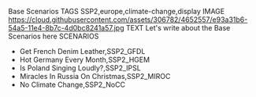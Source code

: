Base Scenarios
TAGS
SSP2,europe,climate-change,display
IMAGE
https://cloud.githubusercontent.com/assets/306782/4652557/e93a31b6-54a5-11e4-8b7c-4d0bc8241a57.jpg
TEXT
Let's write about the Base Scenarios here
SCENARIOS
- Get French Denim Leather,SSP2_GFDL
- Hot Germany Every Month,SSP2_HGEM
- Is Poland Singing Loudly?,SSP2_IPSL
- Miracles In Russia On Christmas,SSP2_MIROC
- No Climate Change,SSP2_NoCC